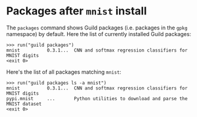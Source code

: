 # Packages after `mnist` install

The `packages` command shows Guild packages (i.e. packages in the
`gpkg` namespace) by default. Here the list of currently installed
Guild packages:

    >>> run("guild packages")
    mnist          0.3.1...  CNN and softmax regression classifiers for MNIST digits
    <exit 0>

Here's the list of all packages matching `mnist`:

    >>> run("guild packages ls -a mnist")
    mnist          0.3.1...  CNN and softmax regression classifiers for MNIST digits
    pypi.mnist     ...       Python utilities to download and parse the MNIST dataset
    <exit 0>
